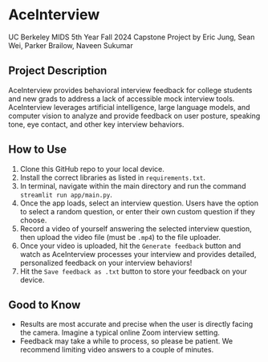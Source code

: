# AceInterview
UC Berkeley MIDS 5th Year Fall 2024 Capstone Project by Eric Jung, Sean Wei, Parker Brailow, Naveen Sukumar

## Project Description

AceInterview provides behavioral interview feedback for college students and new grads to address a lack of accessible mock interview tools. AceInterview leverages artificial intelligence, large language models, and computer vision to analyze and provide feedback on user posture, speaking tone, eye contact, and other key interview behaviors.

## How to Use

1. Clone this GitHub repo to your local device.
2. Install the correct libraries as listed in `requirements.txt`.
3. In terminal, navigate within the main directory and run the command `streamlit run app/main.py`.
4. Once the app loads, select an interview question. Users have the option to select a random question, or enter their own custom question if they choose.
5. Record a video of yourself answering the selected interview question, then upload the video file (must be `.mp4`) to the file uploader.
6. Once your video is uploaded, hit the `Generate feedback` button and watch as AceInterview processes your interview and provides detailed, personalized feedback on your interview behaviors!
7. Hit the `Save feedback as .txt` button to store your feedback on your device.

## Good to Know
- Results are most accurate and precise when the user is directly facing the camera. Imagine a typical online Zoom interview setting.
- Feedback may take a while to process, so please be patient. We recommend limiting video answers to a couple of minutes.

